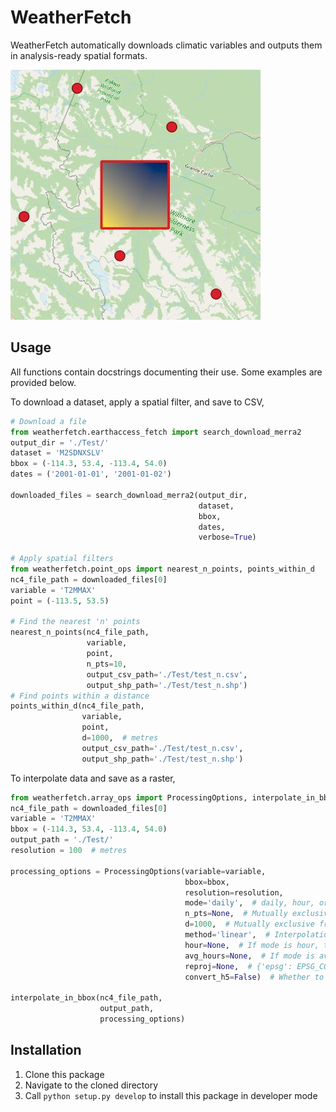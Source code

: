 # WeatherFetch
WeatherFetch automatically downloads climatic variables and outputs them in analysis-ready spatial formats.

![Example showing a spatially projected interpolated array and surrounding datapoints](interpolated.jpeg)

## Usage
All functions contain docstrings documenting their use. Some examples are provided below.

To download a dataset, apply a spatial filter, and save to CSV,
```py
# Download a file
from weatherfetch.earthaccess_fetch import search_download_merra2
output_dir = './Test/'
dataset = 'M2SDNXSLV'
bbox = (-114.3, 53.4, -113.4, 54.0)
dates = ('2001-01-01', '2001-01-02')

downloaded_files = search_download_merra2(output_dir,
                                          dataset,
                                          bbox,
                                          dates,
                                          verbose=True)

# Apply spatial filters
from weatherfetch.point_ops import nearest_n_points, points_within_d
nc4_file_path = downloaded_files[0]
variable = 'T2MMAX'
point = (-113.5, 53.5)

# Find the nearest 'n' points
nearest_n_points(nc4_file_path,
                 variable,
                 point,
                 n_pts=10,
                 output_csv_path='./Test/test_n.csv',
                 output_shp_path='./Test/test_n.shp')
# Find points within a distance
points_within_d(nc4_file_path,
                variable,
                point,
                d=1000,  # metres
                output_csv_path='./Test/test_n.csv',
                output_shp_path='./Test/test_n.shp')
```
To interpolate data and save as a raster,
```py
from weatherfetch.array_ops import ProcessingOptions, interpolate_in_bbox
nc4_file_path = downloaded_files[0]
variable = 'T2MMAX'
bbox = (-114.3, 53.4, -113.4, 54.0)
output_path = './Test/'
resolution = 100  # metres

processing_options = ProcessingOptions(variable=variable,
                                       bbox=bbox,
                                       resolution=resolution,
                                       mode='daily',  # daily, hour, or avg_hourly
                                       n_pts=None,  # Mutually exclusive from d
                                       d=1000,  # Mutually exclusive from n_pts
                                       method='linear',  # Interpolation method
                                       hour=None,  # If mode is hour, the hour to extract data for (e.g., 17:00)
                                       avg_hours=None,  # If mode is avg_hourly, the time step to average over (e.g., 6)
                                       reproj=None,  # {'epsg': EPSG_CODE, 'bbox': transformed_bbox} if output GeoTIFF should be reprojected
                                       convert_h5=False)  # Whether to output in HDF5 format instead of GeoTIFF

interpolate_in_bbox(nc4_file_path,
                    output_path,
                    processing_options)
```


## Installation
1. Clone this package
2. Navigate to the cloned directory
3. Call `python setup.py develop` to install this package in developer mode
